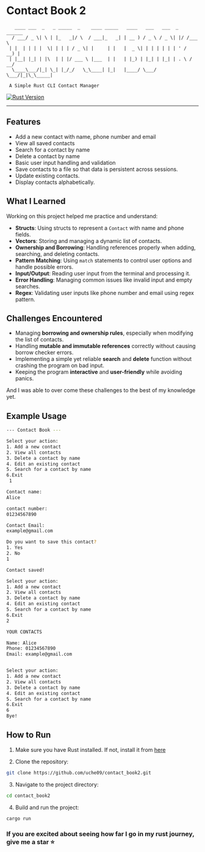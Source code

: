# Contact Book 2
```
   ____ ___  _   _ _____  _    ____ _____   ____   ___   ___  _  ______  
  / ___/ _ \| \ | |_   _|/ \  / ___|_   _| | __ ) / _ \ / _ \| |/ /___ \ 
 | |  | | | |  \| | | | / _ \| |     | |   |  _ \| | | | | | | ' /  __) |
 | |__| |_| | |\  | | |/ ___ \ |___  | |   | |_) | |_| | |_| | . \ / __/ 
  \____\___/|_| \_| |_/_/   \_\____| |_|   |____/ \___/ \___/|_|\_\_____|
                                                                         
 A Simple Rust CLI Contact Manager                                                                        
```

[![Rust Version](https://img.shields.io/badge/Rust-1.78+-orange?style=flat-square&logo=rust)](https://www.rust-lang.org/)
<!-- [![License](https://img.shields.io/badge/license-MIT-green.svg?style=flat-square)](LICENSE) -->

---

## Features
- Add a new contact with name, phone number and email
- View all saved contacts
- Search for a contact by name
- Delete a contact by name
- Basic user input handling and validation
- Save contacts to a file so that data is persistent across sessions.
- Update existing contacts.
- Display contacts alphabetically.

## What I Learned
Working on this project helped me practice and understand:
- **Structs**: Using structs to represent a `Contact` with name and phone fields.
- **Vectors**: Storing and managing a dynamic list of contacts.
- **Ownership and Borrowing**: Handling references properly when adding, searching, and deleting contacts.
- **Pattern Matching**: Using `match` statements to control user options and handle possible errors.
- **Input/Output**: Reading user input from the terminal and processing it.
- **Error Handling**: Managing common issues like invalid input and empty searches.
- **Regex**: Validating user inputs like phone number and email using regex pattern.

## Challenges Encountered
- Managing **borrowing and ownership rules**, especially when modifying the list of contacts.
- Handling **mutable and immutable references** correctly without causing borrow checker errors.
- Implementing a simple yet reliable **search** and **delete** function without crashing the program on bad input.
- Keeping the program **interactive** and **user-friendly** while avoiding panics.

And I was able to over come these challenges to the best of my knowledge yet.

## Example Usage

```bash
--- Contact Book ---

Select your action:
1. Add a new contact
2. View all contacts
3. Delete a contact by name
4. Edit an existing contact
5. Search for a contact by name
6.Exit
 1

Contact name:
Alice

contact number:
01234567890

Contact Email:
example@gmail.com

Do you want to save this contact?
1. Yes
2. No
1

Contact saved!

Select your action:
1. Add a new contact
2. View all contacts
3. Delete a contact by name
4. Edit an existing contact
5. Search for a contact by name
6.Exit
2

YOUR CONTACTS

Name: Alice
Phone: 01234567890
Email: example@gmail.com


Select your action:
1. Add a new contact
2. View all contacts
3. Delete a contact by name
4. Edit an existing contact
5. Search for a contact by name
6.Exit
6
Bye!

```

## How to Run

1. Make sure you have Rust installed. If not, install it from [here](https://www.rust-lang.org/tools/install)

2. Clone the repository:

```bash
git clone https://github.com/uche09/contact_book2.git
```

3. Navigate to the project directory:

```bash
cd contact_book2
```

4. Build and run the project:

```bash
cargo run
```


### If you are excited about seeing how far I go in my rust journey, give me a star ⭐